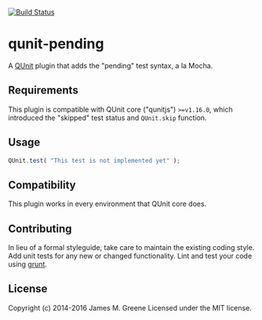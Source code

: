 [![Build Status](https://travis-ci.org/JamesMGreene/qunit-pending.png?branch=master)](https://travis-ci.org/JamesMGreene/qunit-pending)

# qunit-pending

A [QUnit](http://qunitjs.com/) plugin that adds the "pending" test syntax, a la Mocha.


## Requirements

This plugin is compatible with QUnit core ("qunitjs") `>=v1.16.0`, which introduced the "skipped" test status and `QUnit.skip` function.


## Usage

```js
QUnit.test( "This test is not implemented yet" );
```


## Compatibility

This plugin works in every environment that QUnit core does.


## Contributing

In lieu of a formal styleguide, take care to maintain the existing coding style. Add unit tests for any new or changed functionality. Lint and test your code using [grunt](http://gruntjs.com/).


## License

Copyright (c) 2014-2016 James M. Greene
Licensed under the MIT license.
